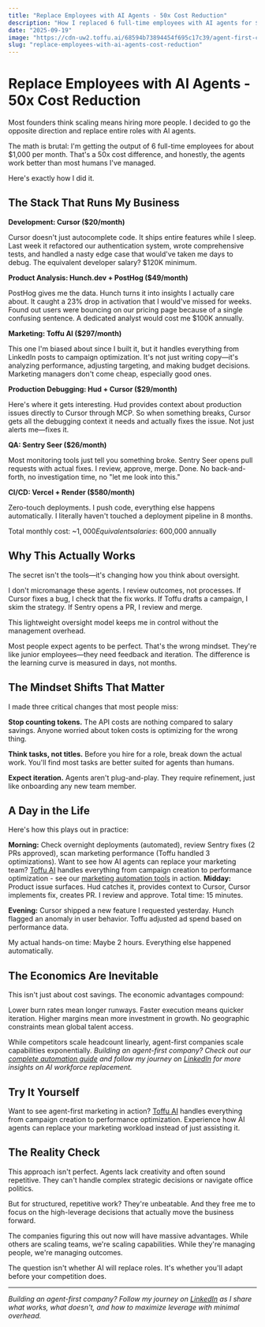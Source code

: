 ```yaml
---
title: "Replace Employees with AI Agents - 50x Cost Reduction"
description: "How I replaced 6 full-time employees with AI agents for $1K/month. Complete breakdown of tools, costs, and results from running an agent-first company."
date: "2025-09-19"
image: "https://cdn-uw2.toffu.ai/68594b73894454f695c17c39/agent-first-cost-savings-toffu.jpg"
slug: "replace-employees-with-ai-agents-cost-reduction"
---
```


# Replace Employees with AI Agents - 50x Cost Reduction

Most founders think scaling means hiring more people. I decided to go the opposite direction and replace entire roles with AI agents.

The math is brutal: I'm getting the output of 6 full-time employees for about $1,000 per month. That's a 50x cost difference, and honestly, the agents work better than most humans I've managed.

Here's exactly how I did it.

## The Stack That Runs My Business

**Development: Cursor ($20/month)**

Cursor doesn't just autocomplete code. It ships entire features while I sleep. Last week it refactored our authentication system, wrote comprehensive tests, and handled a nasty edge case that would've taken me days to debug. The equivalent developer salary? $120K minimum.

**Product Analysis: Hunch.dev + PostHog ($49/month)**

PostHog gives me the data. Hunch turns it into insights I actually care about. It caught a 23% drop in activation that I would've missed for weeks. Found out users were bouncing on our pricing page because of a single confusing sentence. A dedicated analyst would cost me $100K annually.

**Marketing: Toffu AI ($297/month)**

This one I'm biased about since I built it, but it handles everything from LinkedIn posts to campaign optimization. It's not just writing copy—it's analyzing performance, adjusting targeting, and making budget decisions. Marketing managers don't come cheap, especially good ones.

**Production Debugging: Hud + Cursor ($29/month)**

Here's where it gets interesting. Hud provides context about production issues directly to Cursor through MCP. So when something breaks, Cursor gets all the debugging context it needs and actually fixes the issue. Not just alerts me—fixes it.

**QA: Sentry Seer ($26/month)**

Most monitoring tools just tell you something broke. Sentry Seer opens pull requests with actual fixes. I review, approve, merge. Done. No back-and-forth, no investigation time, no "let me look into this."

**CI/CD: Vercel + Render ($580/month)**

Zero-touch deployments. I push code, everything else happens automatically. I literally haven't touched a deployment pipeline in 8 months.

Total monthly cost: ~$1,000
Equivalent salaries: ~$600,000 annually

## Why This Actually Works

The secret isn't the tools—it's changing how you think about oversight.

I don't micromanage these agents. I review outcomes, not processes. If Cursor fixes a bug, I check that the fix works. If Toffu drafts a campaign, I skim the strategy. If Sentry opens a PR, I review and merge.

This lightweight oversight model keeps me in control without the management overhead.

Most people expect agents to be perfect. That's the wrong mindset. They're like junior employees—they need feedback and iteration. The difference is the learning curve is measured in days, not months.

## The Mindset Shifts That Matter

I made three critical changes that most people miss:

**Stop counting tokens.** The API costs are nothing compared to salary savings. Anyone worried about token costs is optimizing for the wrong thing.

**Think tasks, not titles.** Before you hire for a role, break down the actual work. You'll find most tasks are better suited for agents than humans.

**Expect iteration.** Agents aren't plug-and-play. They require refinement, just like onboarding any new team member.

## A Day in the Life

Here's how this plays out in practice:

**Morning:** Check overnight deployments (automated), review Sentry fixes (2 PRs approved), scan marketing performance (Toffu handled 3 optimizations).
Want to see how AI agents can replace your marketing team? [Toffu AI](https://toffu.ai) handles everything from campaign creation to performance optimization - see our [marketing automation tools](https://toffu.ai/tools) in action.
**Midday:** Product issue surfaces. Hud catches it, provides context to Cursor, Cursor implements fix, creates PR. I review and approve. Total time: 15 minutes.

**Evening:** Cursor shipped a new feature I requested yesterday. Hunch flagged an anomaly in user behavior. Toffu adjusted ad spend based on performance data.

My actual hands-on time: Maybe 2 hours. Everything else happened automatically.

## The Economics Are Inevitable

This isn't just about cost savings. The economic advantages compound:

Lower burn rates mean longer runways. Faster execution means quicker iteration. Higher margins mean more investment in growth. No geographic constraints mean global talent access.

While competitors scale headcount linearly, agent-first companies scale capabilities exponentially.
*Building an agent-first company? Check out our [complete automation guide](https://toffu.ai/blog) and follow my journey on [LinkedIn](https://linkedin.com/in/orarbel) for more insights on AI workforce replacement.*
## Try It Yourself

Want to see agent-first marketing in action? [Toffu AI](https://toffu.ai) handles everything from campaign creation to performance optimization. Experience how AI agents can replace your marketing workload instead of just assisting it.

## The Reality Check

This approach isn't perfect. Agents lack creativity and often sound repetitive. They can't handle complex strategic decisions or navigate office politics.

But for structured, repetitive work? They're unbeatable. And they free me to focus on the high-leverage decisions that actually move the business forward.

The companies figuring this out now will have massive advantages. While others are scaling teams, we're scaling capabilities. While they're managing people, we're managing outcomes.

The question isn't whether AI will replace roles. It's whether you'll adapt before your competition does.

---

*Building an agent-first company? Follow my journey on [LinkedIn](https://linkedin.com/in/orarbel) as I share what works, what doesn't, and how to maximize leverage with minimal overhead.*